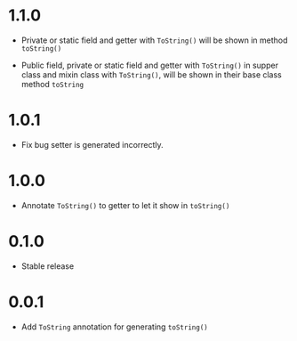 # 1.1.0
- Private or static field and getter with `ToString()` will be shown in 
method `toString()`

- Public field, private or static field and getter with `ToString()` in 
supper class and mixin class with `ToString()`, will be shown in their
base class method `toString`

# 1.0.1

- Fix bug setter is generated incorrectly.

# 1.0.0

- Annotate `ToString()` to getter to let it show in `toString()`

# 0.1.0

- Stable release

# 0.0.1

- Add `ToString` annotation for generating `toString()`
